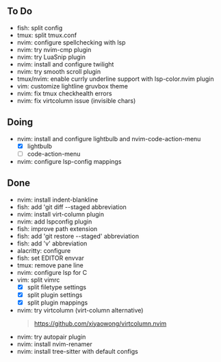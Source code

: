 ## To Do

- fish: split config
- tmux: split tmux.conf
- nvim: configure spellchecking with lsp
- nvim: try nvim-cmp plugin
- nvim: try LuaSnip plugin
- nvim: install and configure twilight
- nvim: try smooth scroll plugin
- tmux/nvim: enable currly underline support with lsp-color.nvim plugin
- vim: customize lightline gruvbox theme
- nvim: fix tmux checkhealth errors
- nvim: fix virtcolumn issue (invisible chars)

## Doing

- nvim: install and configure lightbulb and nvim-code-action-menu
    * [x] lightbulb
    * [ ] code-action-menu
- nvim: configure lsp-config mappings

## Done

- nvim: install indent-blankline
- fish: add 'git diff --staged abbreviation
- nvim: install virt-column plugin
- nvim: add lspconfig plugin
- fish: improve path extension
- fish: add 'git restore --staged' abbreviation
- fish: add 'v' abbreviation
- alacritty: configure
- fish: set EDITOR envvar
- tmux: remove pane line
- nvim: configure lsp for C
- vim: split vimrc
    * [x] split filetype settings
    * [x] split plugin settings
    * [x] split plugin mappings
- nvim: try virtcolumn (virt-column alternative)
    > https://github.com/xiyaowong/virtcolumn.nvim
- nvim: try autopair plugin
- nvim: install nvim-renamer
- nvim: install tree-sitter with default configs
